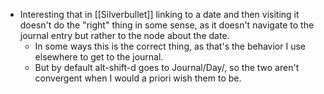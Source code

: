 - Interesting that in [[Silverbullet]] linking to a date and then visiting it doesn't do the "right" thing in some sense, as it doesn't navigate to the journal entry but rather to the node about the date.
  - In some ways this is the correct thing, as that's the behavior I use elsewhere to get to the journal.
  - But by default alt-shift-d goes to Journal/Day/<date>, so the two aren't convergent when I would a priori wish them to be.